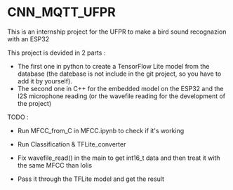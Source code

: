 # CNN_MQTT_UFPR
This is an internship project for the UFPR to make a bird sound recognazion with an ESP32

This project is devided in 2 parts :
- The first one in python to create a TensorFlow Lite model from the database (the datebase is not include in the git project, so you have to add it by yourself).
- The second one in C++ for the embedded model on the ESP32 and the I2S microphone reading (or the wavefile reading for the development of the project)


TODO :
- Run MFCC_from_C in MFCC.ipynb to check if it's working 
- Run Classification & TFLite_converter

- Fix wavefile_read() in the main to get int16_t data and then treat it with the same MFCC than lolis
- Pass it through the TFLite model and get the result